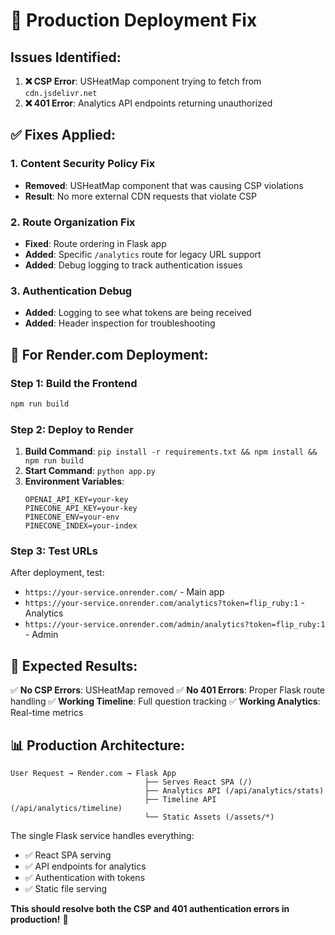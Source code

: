 # 🚀 Production Deployment Fix

## Issues Identified:

1. **❌ CSP Error**: USHeatMap component trying to fetch from `cdn.jsdelivr.net`
2. **❌ 401 Error**: Analytics API endpoints returning unauthorized

## ✅ Fixes Applied:

### 1. Content Security Policy Fix
- **Removed**: USHeatMap component that was causing CSP violations
- **Result**: No more external CDN requests that violate CSP

### 2. Route Organization Fix
- **Fixed**: Route ordering in Flask app
- **Added**: Specific `/analytics` route for legacy URL support
- **Added**: Debug logging to track authentication issues

### 3. Authentication Debug
- **Added**: Logging to see what tokens are being received
- **Added**: Header inspection for troubleshooting

## 🔧 For Render.com Deployment:

### Step 1: Build the Frontend
```bash
npm run build
```

### Step 2: Deploy to Render
1. **Build Command**: `pip install -r requirements.txt && npm install && npm run build`
2. **Start Command**: `python app.py`
3. **Environment Variables**:
   ```
   OPENAI_API_KEY=your-key
   PINECONE_API_KEY=your-key
   PINECONE_ENV=your-env
   PINECONE_INDEX=your-index
   ```

### Step 3: Test URLs
After deployment, test:
- `https://your-service.onrender.com/` - Main app
- `https://your-service.onrender.com/analytics?token=flip_ruby:1` - Analytics
- `https://your-service.onrender.com/admin/analytics?token=flip_ruby:1` - Admin

## 🎯 Expected Results:

✅ **No CSP Errors**: USHeatMap removed
✅ **No 401 Errors**: Proper Flask route handling
✅ **Working Timeline**: Full question tracking
✅ **Working Analytics**: Real-time metrics

## 📊 Production Architecture:

```
User Request → Render.com → Flask App
                              ├── Serves React SPA (/)
                              ├── Analytics API (/api/analytics/stats)
                              ├── Timeline API (/api/analytics/timeline)
                              └── Static Assets (/assets/*)
```

The single Flask service handles everything:
- ✅ React SPA serving
- ✅ API endpoints for analytics
- ✅ Authentication with tokens
- ✅ Static file serving

**This should resolve both the CSP and 401 authentication errors in production!** 🚀
